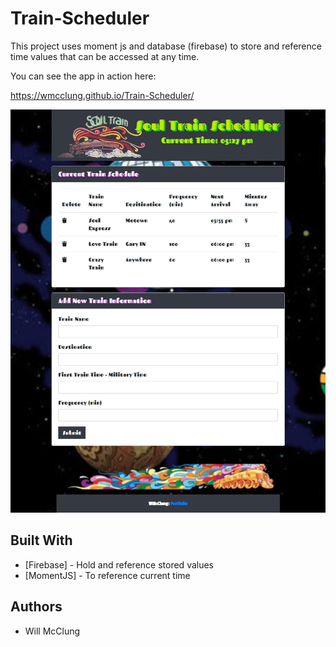 
# Train-Scheduler


This project uses moment js and database (firebase) to store and reference time values that can be accessed at any time.


You can see the app in action here:

https://wmcclung.github.io/Train-Scheduler/

![Firebase ScreenshotScreenShot](https://github.com/wmcclung/Train-Scheduler/blob/master/assets/images/Train%20Scheduler.jpg)




## Built With

* [Firebase] - Hold and reference stored values
* [MomentJS] - To reference current time


## Authors

* Will McClung 


